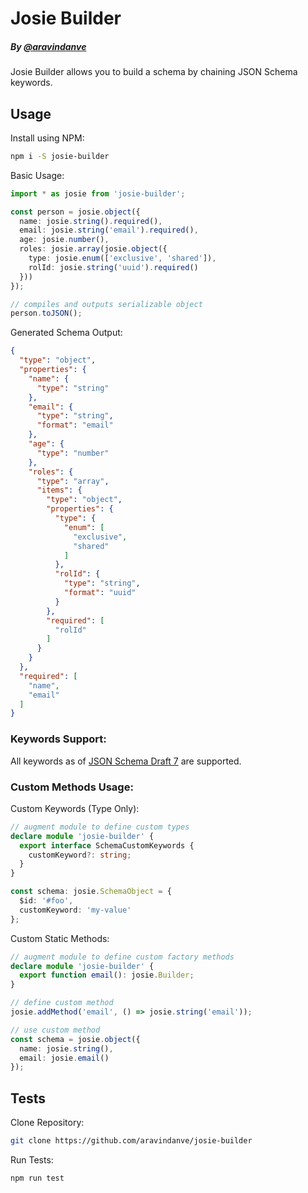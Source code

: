 # Josie Builder
##### By [@aravindanve](https://github.com/aravindanve)

Josie Builder allows you to build a schema by chaining JSON Schema keywords.

## Usage

Install using NPM:
```bash
npm i -S josie-builder
```

Basic Usage:
```ts
import * as josie from 'josie-builder';

const person = josie.object({
  name: josie.string().required(),
  email: josie.string('email').required(),
  age: josie.number(),
  roles: josie.array(josie.object({
    type: josie.enum(['exclusive', 'shared']),
    rolId: josie.string('uuid').required()
  }))
});

// compiles and outputs serializable object
person.toJSON();
```

Generated Schema Output:
```json
{
  "type": "object",
  "properties": {
    "name": {
      "type": "string"
    },
    "email": {
      "type": "string",
      "format": "email"
    },
    "age": {
      "type": "number"
    },
    "roles": {
      "type": "array",
      "items": {
        "type": "object",
        "properties": {
          "type": {
            "enum": [
              "exclusive",
              "shared"
            ]
          },
          "rolId": {
            "type": "string",
            "format": "uuid"
          }
        },
        "required": [
          "rolId"
        ]
      }
    }
  },
  "required": [
    "name",
    "email"
  ]
}
```

### Keywords Support:

All keywords as of [JSON Schema Draft 7](http://json-schema.org/specification-links.html#draft-7) are supported.

### Custom Methods Usage:

Custom Keywords (Type Only):
```ts
// augment module to define custom types
declare module 'josie-builder' {
  export interface SchemaCustomKeywords {
    customKeyword?: string;
  }
}

const schema: josie.SchemaObject = {
  $id: '#foo',
  customKeyword: 'my-value'
};
```

Custom Static Methods:
```ts
// augment module to define custom factory methods
declare module 'josie-builder' {
  export function email(): josie.Builder;
}

// define custom method
josie.addMethod('email', () => josie.string('email'));

// use custom method
const schema = josie.object({
  name: josie.string(),
  email: josie.email()
});
```

## Tests

Clone Repository:
```bash
git clone https://github.com/aravindanve/josie-builder
```

Run Tests:
```bash
npm run test
```
